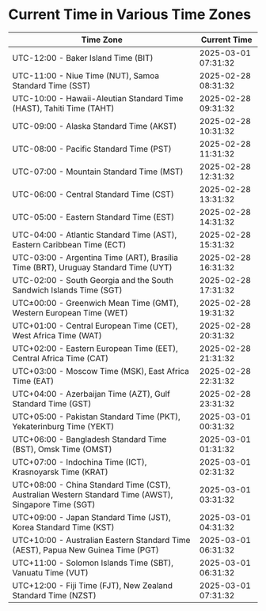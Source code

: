 # Current Time in Various Time Zones

| Time Zone | Current Time |
|-----------|--------------|
| UTC-12:00 - Baker Island Time (BIT) | 2025-03-01 07:31:32 |
| UTC-11:00 - Niue Time (NUT), Samoa Standard Time (SST) | 2025-02-28 08:31:32 |
| UTC-10:00 - Hawaii-Aleutian Standard Time (HAST), Tahiti Time (TAHT) | 2025-02-28 09:31:32 |
| UTC-09:00 - Alaska Standard Time (AKST) | 2025-02-28 10:31:32 |
| UTC-08:00 - Pacific Standard Time (PST) | 2025-02-28 11:31:32 |
| UTC-07:00 - Mountain Standard Time (MST) | 2025-02-28 12:31:32 |
| UTC-06:00 - Central Standard Time (CST) | 2025-02-28 13:31:32 |
| UTC-05:00 - Eastern Standard Time (EST) | 2025-02-28 14:31:32 |
| UTC-04:00 - Atlantic Standard Time (AST), Eastern Caribbean Time (ECT) | 2025-02-28 15:31:32 |
| UTC-03:00 - Argentina Time (ART), Brasília Time (BRT), Uruguay Standard Time (UYT) | 2025-02-28 16:31:32 |
| UTC-02:00 - South Georgia and the South Sandwich Islands Time (SGT) | 2025-02-28 17:31:32 |
| UTC±00:00 - Greenwich Mean Time (GMT), Western European Time (WET) | 2025-02-28 19:31:32 |
| UTC+01:00 - Central European Time (CET), West Africa Time (WAT) | 2025-02-28 20:31:32 |
| UTC+02:00 - Eastern European Time (EET), Central Africa Time (CAT) | 2025-02-28 21:31:32 |
| UTC+03:00 - Moscow Time (MSK), East Africa Time (EAT) | 2025-02-28 22:31:32 |
| UTC+04:00 - Azerbaijan Time (AZT), Gulf Standard Time (GST) | 2025-02-28 23:31:32 |
| UTC+05:00 - Pakistan Standard Time (PKT), Yekaterinburg Time (YEKT) | 2025-03-01 00:31:32 |
| UTC+06:00 - Bangladesh Standard Time (BST), Omsk Time (OMST) | 2025-03-01 01:31:32 |
| UTC+07:00 - Indochina Time (ICT), Krasnoyarsk Time (KRAT) | 2025-03-01 02:31:32 |
| UTC+08:00 - China Standard Time (CST), Australian Western Standard Time (AWST), Singapore Time (SGT) | 2025-03-01 03:31:32 |
| UTC+09:00 - Japan Standard Time (JST), Korea Standard Time (KST) | 2025-03-01 04:31:32 |
| UTC+10:00 - Australian Eastern Standard Time (AEST), Papua New Guinea Time (PGT) | 2025-03-01 06:31:32 |
| UTC+11:00 - Solomon Islands Time (SBT), Vanuatu Time (VUT) | 2025-03-01 06:31:32 |
| UTC+12:00 - Fiji Time (FJT), New Zealand Standard Time (NZST) | 2025-03-01 07:31:32 |
